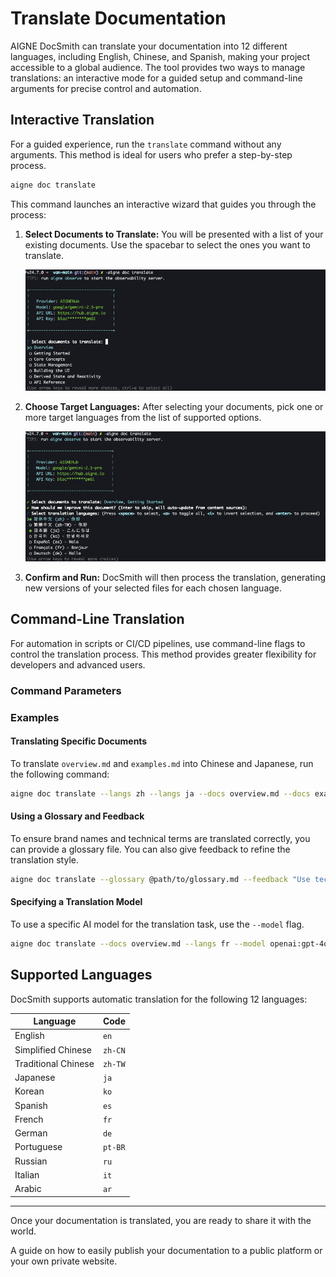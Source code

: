 # Translate Documentation

AIGNE DocSmith can translate your documentation into 12 different languages, including English, Chinese, and Spanish, making your project accessible to a global audience. The tool provides two ways to manage translations: an interactive mode for a guided setup and command-line arguments for precise control and automation.

## Interactive Translation

For a guided experience, run the `translate` command without any arguments. This method is ideal for users who prefer a step-by-step process.

```bash
aigne doc translate
```

This command launches an interactive wizard that guides you through the process:

1.  **Select Documents to Translate:** You will be presented with a list of your existing documents. Use the spacebar to select the ones you want to translate.

    ![Select documents to translate](../assets/screenshots/doc-translate.png)

2.  **Choose Target Languages:** After selecting your documents, pick one or more target languages from the list of supported options.

    ![Select languages to translate into](../assets/screenshots/doc-translate-langs.png)

3.  **Confirm and Run:** DocSmith will then process the translation, generating new versions of your selected files for each chosen language.

## Command-Line Translation

For automation in scripts or CI/CD pipelines, use command-line flags to control the translation process. This method provides greater flexibility for developers and advanced users.

### Command Parameters

<x-field-group>
  <x-field data-name="--langs" data-type="string" data-required="false" data-desc="Specify one target language. This flag can be used multiple times to include several languages (e.g., --langs zh --langs ja)."></x-field>
  <x-field data-name="--docs" data-type="string" data-required="false" data-desc="Specify the path of a document to translate. This can also be used multiple times for batch translation."></x-field>
  <x-field data-name="--feedback" data-type="string" data-required="false" data-desc="Provide suggestions to the AI to guide the translation quality (e.g., --feedback &quot;Use a formal tone&quot;)."></x-field>
  <x-field data-name="--glossary" data-type="string" data-required="false" data-desc="Use a glossary file in Markdown format to ensure consistent terminology for specific terms (e.g., --glossary @path/to/glossary.md)."></x-field>
  <x-field data-name="--model" data-type="string" data-required="false" data-desc="Specify the translation model to use, for example, 'openai:gpt-4o' or 'google:gemini-2.5-pro'."></x-field>
</x-field-group>

### Examples

#### Translating Specific Documents

To translate `overview.md` and `examples.md` into Chinese and Japanese, run the following command:

```bash
aigne doc translate --langs zh --langs ja --docs overview.md --docs examples.md
```

#### Using a Glossary and Feedback

To ensure brand names and technical terms are translated correctly, you can provide a glossary file. You can also give feedback to refine the translation style.

```bash
aigne doc translate --glossary @path/to/glossary.md --feedback "Use technical terminology consistently" --docs overview.md --langs de
```

#### Specifying a Translation Model

To use a specific AI model for the translation task, use the `--model` flag.

```bash
aigne doc translate --docs overview.md --langs fr --model openai:gpt-4o
```

## Supported Languages

DocSmith supports automatic translation for the following 12 languages:

| Language             | Code    |
| -------------------- | ------- |
| English              | `en`    |
| Simplified Chinese   | `zh-CN` |
| Traditional Chinese  | `zh-TW` |
| Japanese             | `ja`    |
| Korean               | `ko`    |
| Spanish              | `es`    |
| French               | `fr`    |
| German               | `de`    |
| Portuguese           | `pt-BR` |
| Russian              | `ru`    |
| Italian              | `it`    |
| Arabic               | `ar`    |

---

Once your documentation is translated, you are ready to share it with the world.

<x-card data-title="Next: Publish Your Docs" data-icon="lucide:upload-cloud" data-href="/features/publish-your-docs" data-cta="Read More">
  A guide on how to easily publish your documentation to a public platform or your own private website.
</x-card>